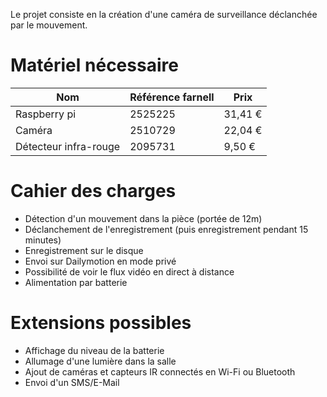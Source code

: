 Le projet consiste en la création d'une caméra de surveillance déclanchée par le mouvement.

# Matériel nécessaire
|        Nom            |Référence farnell|  Prix |
|-----------------------|-----------------|-------|
|      Raspberry pi     |     2525225     |31,41 €|
|         Caméra        |     2510729     |22,04 €|
| Détecteur infra-rouge |     2095731     | 9,50 €|

# Cahier des charges
* Détection d'un mouvement dans la pièce (portée de 12m)
* Déclanchement de l'enregistrement (puis enregistrement pendant 15 minutes)
* Enregistrement sur le disque
* Envoi sur Dailymotion en mode privé
* Possibilité de voir le flux vidéo en direct à distance
* Alimentation par batterie

# Extensions possibles
* Affichage du niveau de la batterie
* Allumage d'une lumière dans la salle
* Ajout de caméras et capteurs IR connectés en Wi-Fi ou Bluetooth
* Envoi d'un SMS/E-Mail
